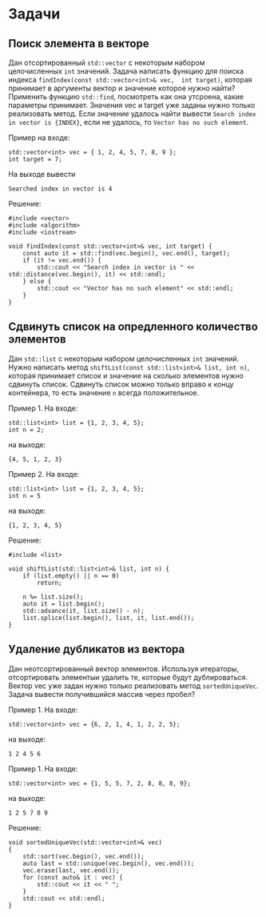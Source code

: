 # Задачи

## Поиск элемента в векторе 

Дан отсортированный `std::vector` с некоторым набором целочисленных `int` значений. 
Задача написать функцию для поиска индекса `findIndex(const std::vector<int>& vec, 
int target)`, которая принимает в аргументы вектор и значение которое нужно найти?
Применить функцию `std::find`, посмотреть как она утсроена, какие параметры 
принимает. Значения vec и target уже заданы нужно только реализовать метод. Если 
значение удалось найти вывести `Search index in vector is {INDEX}`, если не 
удалось, то `Vector has no such element`.

Пример на входе:
```
std::vector<int> vec = { 1, 2, 4, 5, 7, 8, 9 };
int target = 7;
```
На выходе вывести
```
Searched index in vector is 4
```

Решение:
```
#include <vector>
#include <algorithm>
#include <iostream>

void findIndex(const std::vector<int>& vec, int target) {
    const auto it = std::find(vec.begin(), vec.end(), target);
    if (it != vec.end()) {
        std::cout << "Search index in vector is " << std::distance(vec.begin(), it) << std::endl;
    } else {
        std::cout << "Vector has no such element" << std::endl;
    }
}
```

## Сдвинуть список на опредленного количество элементов

Дан `std::list` с некоторым набором целочисленных `int` значений.
Нужно написать метод `shiftList(const std::list<int>& list, int n)`, которая принимает список и значение на сколько элементов нужно сдвинуть список. 
Сдвинуть список можно только вправо к концу контейнера, то есть значение `n` всегда положительное.

Пример 1. На входе:
```
std::list<int> list = {1, 2, 3, 4, 5};
int n = 2;
```
на выходе:
```
{4, 5, 1, 2, 3}
```

Пример 2. На входе:
```
std::list<int> list = {1, 2, 3, 4, 5};
int n = 5
```
на выходе:
```
{1, 2, 3, 4, 5}
```

Решение:
```
#include <list>

void shiftList(std::list<int>& list, int n) {
    if (list.empty() || n == 0) 
        return;

    n %= list.size();
    auto it = list.begin();
    std::advance(it, list.size() - n);
    list.splice(list.begin(), list, it, list.end());
}

```

## Удаление дубликатов из вектора

Дан неотсортированный вектор элементов. Используя итераторы, отсортировать элементыи удалить те, которые будут дублироваться.
Вектор vec уже задан нужно только реализовать метод `sortedUniqueVec`.
Задача вывести получившийся массив через пробел?

Пример 1. На входе:
```
std::vector<int> vec = {6, 2, 1, 4, 1, 2, 2, 5};
```
на выходе:
```
1 2 4 5 6
```

Пример 1. На входе:
```
std::vector<int> vec = {1, 5, 5, 7, 2, 8, 8, 8, 9};
```
на выходе:
```
1 2 5 7 8 9
```

Решение:
```
void sortedUniqueVec(std::vector<int>& vec)
{
    std::sort(vec.begin(), vec.end());
    auto last = std::unique(vec.begin(), vec.end());
    vec.erase(last, vec.end());
    for (const auto& it : vec) {
        std::cout << it << " ";
    }
    std::cout << std::endl;
}

```
